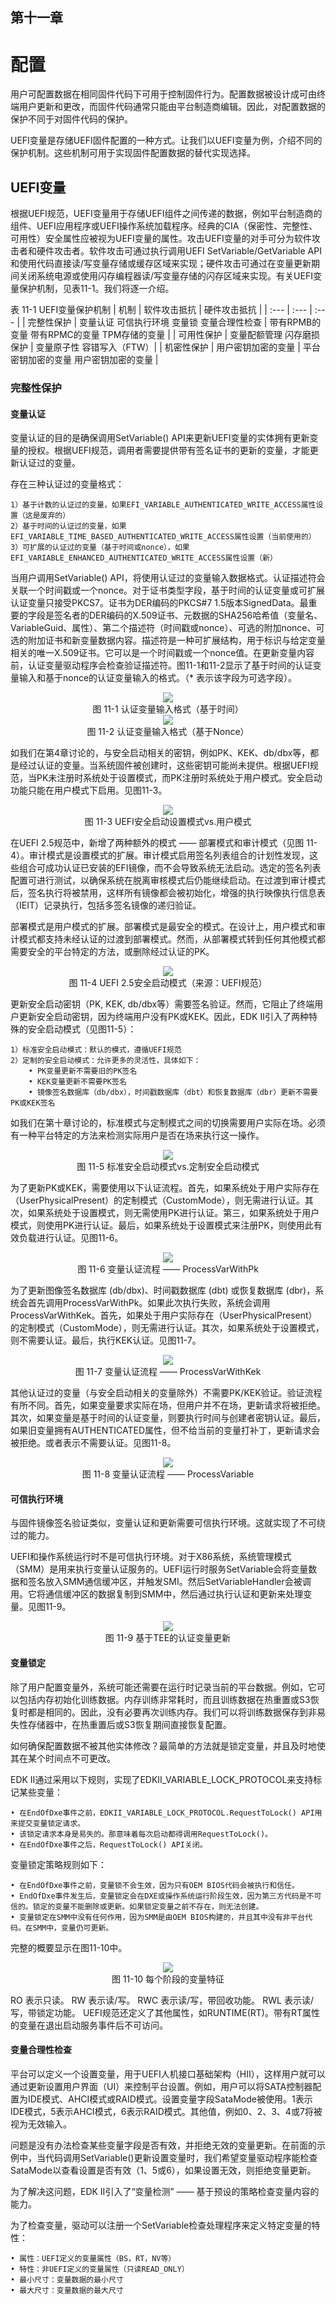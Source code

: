 ## 第十一章

# 配置

用户可配置数据在相同固件代码下可用于控制固件行为。配置数据被设计成可由终端用户更新和更改，而固件代码通常只能由平台制造商编辑。因此，对配置数据的保护不同于对固件代码的保护。

UEFI变量是存储UEFI固件配置的一种方式。让我们以UEFI变量为例，介绍不同的保护机制。这些机制可用于实现固件配置数据的替代实现选择。

## UEFI变量

根据UEFI规范，UEFI变量用于存储UEFI组件之间传递的数据，例如平台制造商的组件、UEFI应用程序或UEFI操作系统加载程序。经典的CIA（保密性、完整性、可用性）安全属性应被视为UEFI变量的属性。攻击UEFI变量的对手可分为软件攻击者和硬件攻击者。软件攻击可通过执行调用UEFI SetVariable/GetVariable API和使用代码直接读/写变量存储或缓存区域来实现；硬件攻击可通过在变量更新期间关闭系统电源或使用闪存编程器读/写变量存储的闪存区域来实现。有关UEFI变量保护机制，见表11-1。我们将逐一介绍。

表 11-1 UEFI变量保护机制
| 机制 | 软件攻击抵抗 | 硬件攻击抵抗 |
| :--- | :--- | :--- |
| 完整性保护 | 变量认证 可信执行环境 变量锁 变量合理性检查 | 带有RPMB的变量 带有RPMC的变量 TPM存储的变量 |
| 可用性保护 | 变量配额管理 闪存磨损保护 | 变量原子性 容错写入（FTW）|
| 机密性保护 | 用户密钥加密的变量 | 平台密钥加密的变量 用户密钥加密的变量 |

### 完整性保护

#### 变量认证

变量认证的目的是确保调用SetVariable() API来更新UEFI变量的实体拥有更新变量的授权。根据UEFI规范，调用者需要提供带有签名证书的更新的变量，才能更新认证过的变量。

存在三种认证过的变量格式：

    1）基于计数的认证过的变量，如果EFI_VARIABLE_AUTHENTICATED_WRITE_ACCESS属性设置（这是废弃的）
    2）基于时间的认证过的变量，如果EFI_VARIABLE_TIME_BASED_AUTHENTICATED_WRITE_ACCESS属性设置（当前使用的）
    3）可扩展的认证过的变量（基于时间或nonce），如果EFI_VARIABLE_ENHANCED_AUTHENTICATED_WRITE_ACCESS属性设置（新）

当用户调用SetVariable() API，将使用认证过的变量输入数据格式。认证描述符会关联一个时间戳或一个nonce。对于证书类型字段，基于时间的认证变量或可扩展认证变量只接受PKCS7。证书为DER编码的PKCS#7 1.5版本SignedData。最重要的字段是签名者的DER编码的X.509证书、元数据的SHA256哈希值（变量名、VariableGuid、属性）、第二个描述符（时间戳或nonce）、可选的附加nonce、可选的附加证书和新变量数据内容。描述符是一种可扩展结构，用于标识与给定变量相关的唯一X.509证书。它可以是一个时间戳或一个nonce值。在更新变量内容前，认证变量驱动程序会检查验证描述符。图11-1和11-2显示了基于时间的认证变量输入和基于nonce的认证变量输入的格式。（* 表示该字段为可选字段）。

<div align=center><img src=Figures/Chapter-11-Screenshot/Figure-11-1.jpg></img></div>
<div align=center>图 11-1 认证变量输入格式（基于时间）</div>

<div align=center><img src=Figures/Chapter-11-Screenshot/Figure-11-2.jpg></img></div>
<div align=center>图 11-2 认证变量输入格式（基于Nonce）</div>

如我们在第4章讨论的，与安全启动相关的密钥，例如PK、KEK、db/dbx等，都是经过认证的变量。当系统固件被创建时，这些密钥可能尚未提供。根据UEFI规范，当PK未注册时系统处于设置模式，而PK注册时系统处于用户模式。安全启动功能只能在用户模式下启用。见图11-3。

<div align=center><img src=Figures/Chapter-11-Screenshot/Figure-11-3.jpg></img></div>
<div align=center>图 11-3 UEFI安全启动设置模式vs.用户模式</div>

在UEFI 2.5规范中，新增了两种额外的模式 —— 部署模式和审计模式（见图 11-4）。审计模式是设置模式的扩展。审计模式启用签名列表组合的计划性发现，这些组合可成功认证已安装的EFI镜像，而不会导致系统无法启动。选定的签名列表配置可进行测试，以确保系统在脱离审核模式后仍能继续启动。在过渡到审计模式后，签名执行将被禁用，这样所有镜像都会被初始化，增强的执行映像执行信息表（IEIT）记录执行，包括多签名镜像的递归验证。

部署模式是用户模式的扩展。部署模式是最安全的模式。在设计上，用户模式和审计模式都支持未经认证的过渡到部署模式。然而，从部署模式转到任何其他模式都需要安全的平台特定的方法，或删除经过认证的PK。

<div align=center><img src=Figures/Chapter-11-Screenshot/Figure-11-4.jpg></img></div>
<div align=center>图 11-4 UEFI 2.5安全启动模式（来源：UEFI规范）</div>

更新安全启动密钥（PK, KEK, db/dbx等）需要签名验证。然而，它阻止了终端用户更新安全启动密钥，因为终端用户没有PK或KEK。因此，EDK II引入了两种特殊的安全启动模式（见图11-5）：

    1）标准安全启动模式：默认的模式，遵循UEFI规范
    2）定制的安全启动模式：允许更多的灵活性，具体如下：
        • PK变量更新不需要旧的PK签名
        • KEK变量更新不需要PK签名
        • 镜像签名数据库（db/dbx），时间戳数据库（dbt）和恢复数据库（dbr）更新不需要PK或KEK签名

如我们在第十章讨论的，标准模式与定制模式之间的切换需要用户实际在场。必须有一种平台特定的方法来检测实际用户是否在场来执行这一操作。

<div align=center><img src=Figures/Chapter-11-Screenshot/Figure-11-5.jpg></img></div>
<div align=center>图 11-5 标准安全启动模式vs.定制安全启动模式</div>

为了更新PK或KEK，需要使用以下认证流程。首先，如果系统处于用户实际存在（UserPhysicalPresent）的定制模式（CustomMode），则无需进行认证。其次，如果系统处于设置模式，则无需使用PK进行认证。第三，如果系统处于用户模式，则使用PK进行认证。最后，如果系统处于设置模式来注册PK，则使用此有效负载进行认证。见图11-6。

<div align=center><img src=Figures/Chapter-11-Screenshot/Figure-11-6.jpg></img></div>
<div align=center>图 11-6 变量认证流程 —— ProcessVarWithPk</div>

为了更新图像签名数据库 (db/dbx)、时间戳数据库 (dbt) 或恢复数据库 (dbr)，系统会首先调用ProcessVarWithPk。如果此次执行失败，系统会调用ProcessVarWithKek。首先，如果处于用户实际存在（UserPhysicalPresent）的定制模式（CustomMode），则无需进行认证。其次，如果系统处于设置模式，则不需要认证。最后，执行KEK认证。见图11-7。

<div align=center><img src=Figures/Chapter-11-Screenshot/Figure-11-7.jpg></img></div>
<div align=center>图 11-7 变量认证流程 —— ProcessVarWithKek</div>

其他认证过的变量（与安全启动相关的变量除外）不需要PK/KEK验证。验证流程有所不同。首先，如果变量要求实际在场，但用户并不在场，更新请求将被拒绝。其次，如果变量是基于时间的认证变量，则要执行时间与创建者密钥认证。最后，如果旧变量拥有AUTHENTICATED属性，但不给当前的变量打补丁，更新请求会被拒绝。或者表示不需要认证。见图11-8。

<div align=center><img src=Figures/Chapter-11-Screenshot/Figure-11-8.jpg></img></div>
<div align=center>图 11-8 变量认证流程 —— ProcessVariable</div>

#### 可信执行环境

与固件镜像签名验证类似，变量认证和更新需要可信执行环境。这就实现了不可绕过的能力。

UEFI和操作系统运行时不是可信执行环境。对于X86系统，系统管理模式（SMM）是用来执行变量认证服务的。UEFI运行时服务SetVariable会将变量数据和签名放入SMM通信缓冲区，并触发SMI。然后SetVariableHandler会被调用。它将通信缓冲区的数据复制到SMM中，然后通过执行认证和更新来处理变量。见图11-9。

<div align=center><img src=Figures/Chapter-11-Screenshot/Figure-11-9.jpg></img></div>
<div align=center>图 11-9 基于TEE的认证变量更新</div>

#### 变量锁定

除了用户配置变量外，系统可能还需要在运行时记录当前的平台数据。例如，它可以包括内存初始化训练数据。内存训练非常耗时，而且训练数据在热重置或S3恢复时都是相同的。因此，没有必要再次训练内存。我们可以将训练数据保存到非易失性存储器中，在热重置后或S3恢复期间直接恢复配置。

如何确保配置数据不被其他实体修改？最简单的方法就是锁定变量，并且及时地使其在某个时间点不可更改。

EDK II通过采用以下规则，实现了EDKII_VARIABLE_LOCK_PROTOCOL来支持标记某些变量：

    • 在EndOfDxe事件之前，EDKII_VARIABLE_LOCK_PROTOCOL.RequestToLock() API用来提交变量锁定请求。
    • 该锁定请求本身是易失的。那意味着每次启动都得调用RequestToLock()。
    • 在EndOfDxe事件之后，RequestToLock() API关闭。

变量锁定策略规则如下：

    • 在EndOfDxe事件之前，变量锁不会生效，因为只有OEM BIOS代码会被执行和信任。
    • EndOfDxe事件发生后，变量锁定会在DXE或操作系统运行阶段生效，因为第三方代码是不可信的。锁定的变量不能删除或更新。如果锁定变量之前不存在，则无法创建。
    • 变量锁定在SMM中没有任何作用，因为SMM是由OEM BIOS构建的，并且其中没有非平台代码。在SMM中，变量仍可更新。

完整的概要显示在图11-10中。

<div align=center><img src=Figures/Chapter-11-Screenshot/Figure-11-10.jpg></img></div>
<div align=center>图 11-10 每个阶段的变量特征</div>

RO 表示只读。
RW 表示读/写。
RWC 表示读/写，带回收功能。
RWL 表示读/写，带锁定功能。
UEFI规范还定义了其他属性，如RUNTIME(RT)。带有RT属性的变量在退出启动服务事件后不可访问。

#### 变量合理性检查

平台可以定义一个设置变量，用于UEFI人机接口基础架构（HII），这样用户就可以通过更新设置用户界面（UI）来控制平台设置。例如，用户可以将SATA控制器配置为IDE模式、AHCI模式或RAID模式。设置变量字段SataMode被使用。1表示IDE模式，5表示AHCI模式，6表示RAID模式。其他值，例如0、2、3、4或7将被视为无效输入。

问题是没有办法检查某些变量字段是否有效，并拒绝无效的变量更新。在前面的示例中，当代码调用SetVariable()更新设置变量时，我们希望变量驱动程序能检查SataMode以查看设置是否有效（1、5或6），如果设置无效，则拒绝变量更新。

为了解决这问题，EDK II引入了“变量检测” —— 基于预设的策略检查变量内容的能力。

为了检查变量，驱动可以注册一个SetVariable检查处理程序来定义特定变量的特性：

    • 属性：UEFI定义的变量属性（BS，RT，NV等）
    • 特性：非UEFI定义的变量属性（只读READ_ONLY）
    • 最小尺寸：变量数据的最小尺寸
    • 最大尺寸：变量数据的最大尺寸
